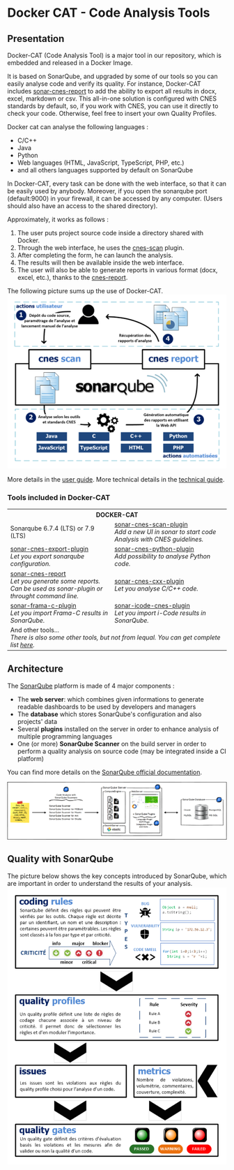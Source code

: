 # Docker CAT - Code Analysis Tools

## Presentation

Docker-CAT (Code Analysis Tool) is a major tool in our repository, which is embedded and released in a Docker Image.

It is based on SonarQube, and upgraded by some of our tools so you
can easily analyse code and verify its quality.
For instance, Docker-CAT includes [sonar-cnes-report](https://github.com/lequal/sonar-cnes-report) to add the ability to export all results in docx, excel, markdown or csv. 
This all-in-one solution is configured with CNES standards by default, so, if you work with CNES, you can use it directly to check your code. Otherwise, feel free to insert your own Quality Profiles.

Docker cat can analyse the following languages :
- C/C++
- Java
- Python
- Web languages (HTML, JavaScript, TypeScript, PHP, etc.)
- and all others languages supported by default on SonarQube

In Docker-CAT, every task can be done with the web interface, so that it can be easily used by anybody. Moreover, if you open the sonarqube port (default:9000) in your firewall, it can be accessed by any computer. (Users should also have an access to the shared directory).

Approximately, it works as follows :
  1. The user puts project source code inside a directory shared with Docker.
  2. Through the web interface, he uses the [cnes-scan](https;//github.com/lequal/sonar-cnes-plugin) plugin.
  3. After completing the form, he can launch the analysis.
  4. The results will then be available inside the web interface.
  5. The user will also be able to generate reports in various format (docx, excel, etc.), thanks to the [cnes-report](https://github.com/lequal/sonar-cnes-report).

The following picture sums up the use of Docker-CAT.
![Cat summary](../img/cat_summary.png)

More details in the [user guide](tools/how-to-use-cat).
More technical details in the [technical guide](tools/cat-tech-guide).

### Tools included in Docker-CAT

<table><tr><th colspan='2'>DOCKER-CAT</th></tr>
        <tr><td>Sonarqube 6.7.4 (LTS) or 7.9 (LTS)</td>
        <td><a href="https://github.com/lequal/sonar-cnes-scan-plugin">sonar-cnes-scan-plugin</a><br>
        <em>Add a new UI in sonar to start code Analysis with CNES guidelines.</em></td></tr>
        <tr><td><a href="https://github.com/lequal/sonar-cnes-export-plugin">sonar-cnes-export-plugin</a><br>
        <em>Let you export sonarqube configuration.</em></td>
        <td><a href="https://github.com/lequal/sonar-cnes-python-plugin">sonar-cnes-python-plugin</a><br />
        <em>Add possibility to analyse Python code.</em></td></tr>
        <tr><td><a href="https://github.com/lequal/sonar-cnes-report">sonar-cnes-report</a>
        <br><em>Let you generate some reports. <br> Can be used as sonar-plugin or throught command line.</em></td>
        <td><a href="https://github.com/lequal/sonar-cnes-python-plugin">sonar-cnes-cxx-plugin</a><br>
        <em>Let you analyse C/C++ code.</em></td></tr>
        <tr><td><a href="https://github.com/lequal/sonar-frama-c-plugin">sonar-frama-c-plugin</a>
        <br><em>Let you import Frama-C results in SonarQube.</em></td>
        <td><a href="https://github.com/lequal/sonar-icode-cnes-plugin">sonar-icode-cnes-plugin</a><br>
        <em>Let you import i-Code results in SonarQube.</em></td></tr>
        <tr><td colspan="2">And other tools...<br />
        <em>There is also some other tools, but not from lequal. You can get complete list  <a href="https://github.com/lequal/docker-cat">here</a>.</em></td></tr>
</table>

## Architecture

The [SonarQube](https://www.sonarqube.org) platform is made of 4 major components :

- The **web server**: which combines given informations to generate readable dashboards to be used by developers and managers
- The **database** which stores SonarQube's configuration and also projects' data
- Several **plugins** installed on the server in order to enhance analysis of multiple programming languages
- One (or more) **SonarQube Scanner** on the build server in order to perform a quality analysis on source code (may be integrated inside a CI platform)

You can find more details on the [SonarQube official documentation](https://docs.sonarqube.org/display/SONAR/Architecture+and+integration).

![SonarQube summary](../img/SonarArchiArchi.png)

## Quality with SonarQube

The picture below shows the key concepts introduced by SonarQube, which are important in order to understand the results of your analysis.
![SonarQube Quality Features](../img/sonarqube_quality_explanation.png)
